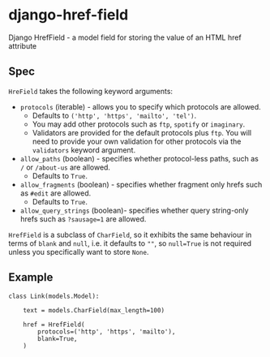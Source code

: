 django-href-field
=================

Django HrefField - a model field for storing the value of an HTML href attribute


## Spec

`HreField` takes the following keyword arguments:

* `protocols` (iterable) - allows you to specify which protocols are allowed.
  * Defaults to `('http', 'https', 'mailto', 'tel')`.
  * You may add other protocols such as `ftp`, `spotify` or `imaginary`.
  * Validators are provided for the default protocols plus `ftp`.  You will need to provide your own validation for other protocols via the `validators` keyword argument.
* `allow_paths` (boolean) - specifies whether protocol-less paths, such as `/` or `/about-us` are allowed.
  * Defaults to `True`.
* `allow_fragments` (boolean) - specifies whether fragment only hrefs such as `#edit` are allowed.
  * Defaults to `True`.
* `allow_query_strings` (boolean)- specifies whether query string-only hrefs such as `?sausage=1` are allowed.

`HrefField` is a subclass of `CharField`, so it exhibits the same behaviour in terms of `blank` and `null`, i.e. it defaults to `""`, so `null=True` is not required unless you specifically want to store `None`.


## Example

```
class Link(models.Model):

    text = models.CharField(max_length=100)

    href = HrefField(
        protocols=('http', 'https', 'mailto'),
        blank=True,
    )
```
